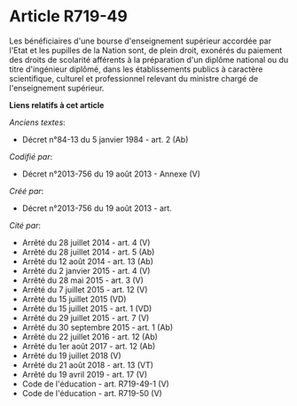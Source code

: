 # Article R719-49

Les bénéficiaires d'une bourse d'enseignement supérieur accordée par l'Etat et les pupilles de la Nation sont, de plein
droit, exonérés du paiement des droits de scolarité afférents à la préparation d'un diplôme national ou du titre d'ingénieur
diplômé, dans les établissements publics à caractère scientifique, culturel et professionnel relevant du ministre chargé de
l'enseignement supérieur.

**Liens relatifs à cet article**

_Anciens textes_:

  - Décret n°84-13 du 5 janvier 1984 - art. 2 (Ab)

_Codifié par_:

  - Décret n°2013-756 du 19 août 2013 -  Annexe (V)

_Créé par_:

  - Décret n°2013-756 du 19 août 2013 - art.

_Cité par_:

  - Arrêté du 28 juillet 2014 - art. 4 (V)
  - Arrêté du 28 juillet 2014 - art. 5 (Ab)
  - Arrêté du 12 août 2014 - art. 13 (Ab)
  - Arrêté du 2 janvier 2015 - art. 4 (V)
  - Arrêté du 28 mai 2015 - art. 3 (V)
  - Arrêté du 7 juillet 2015 - art. 12 (V)
  - Arrêté du 15 juillet 2015 (VD)
  - Arrêté du 15 juillet 2015 - art. 1 (VD)
  - Arrêté du 29 juillet 2015 - art. 7 (V)
  - Arrêté du 30 septembre 2015 - art. 1 (Ab)
  - Arrêté du 22 juillet 2016 - art. 12 (Ab)
  - Arrêté du 1er août 2017 - art. 12 (Ab)
  - Arrêté du 19 juillet 2018 (V)
  - Arrêté du 21 août 2018 - art. 13 (VT)
  - Arrêté du 19 avril 2019 - art. 17 (V)
  - Code de l'éducation - art. R719-49-1 (V)
  - Code de l'éducation - art. R719-50 (V)
